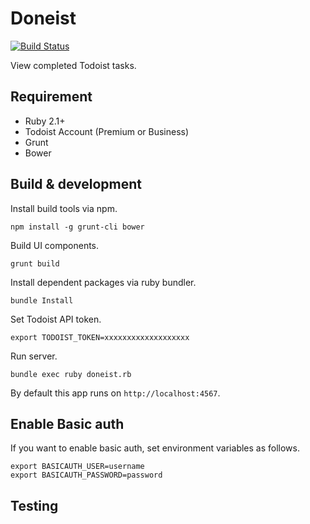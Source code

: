 # Doneist

[![Build Status](https://travis-ci.org/mukopikmin/doneist.svg?branch=master)](https://travis-ci.org/mukopikmin/doneist)

View completed Todoist tasks.

## Requirement

* Ruby 2.1+
* Todoist Account (Premium or Business)
* Grunt
* Bower

## Build & development

Install build tools via npm.

```
npm install -g grunt-cli bower
```

Build UI components.

```
grunt build
```

Install dependent packages via ruby bundler.

```
bundle Install
```

Set Todoist API token.

```
export TODOIST_TOKEN=xxxxxxxxxxxxxxxxxxx
```

Run server.

```
bundle exec ruby doneist.rb
```

By default this app runs on `http://localhost:4567`.

## Enable Basic auth

If you want to enable basic auth, set environment variables as follows.

```
export BASICAUTH_USER=username
export BASICAUTH_PASSWORD=password
```

## Testing
